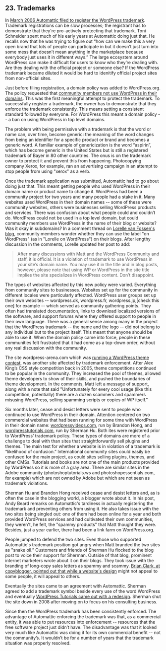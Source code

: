 ## 23. Trademarks

In [March 2006 Automattic filed to register the WordPress trademark](http://www.trademarks411.com/marks/78826734). Trademark registrations can be slow processes; the registrant has to demonstrate that they're pro-actively protecting that trademark. Toni Schneider spent much of his early years at Automattic doing just that. He recalls now that he was trying to figure out “how can we make this a very open brand that lots of people can participate in but it doesn’t just turn into some mess that doesn’t mean anything in the marketplace because everybody just uses it in different ways.” The large ecosystem around WordPress can make it difficult for users to know who they’re dealing with. Are they dealing with the official project or someone else? If the WordPress trademark became diluted it would be hard to idenitify official project sites from non-official sites. 		

Just before filing registration, a domain policy was added to WordPress.org. The policy requested that [community members not use WordPress in their domains](https://web.archive.org/web/20060221154915/http://wordpress.org/about/domains/).  This was the first meaningful attempt to protect the trademark. To successfully register a trademark, the owner has to demonstrate that they enforce the trademark consistently. This means setting a consistent standard followed by everyone. For WordPress this meant a domain policy -- a ban on using WordPress in top level domains.

The problem with being permissive with a trademark is that the word or name can, over time, become generic: the meaning of the word changes from being an identifier for a specific product or brand and becomes a generic word. A familiar example of genericization is the word “aspirin”, which has become generic in the United States but is still a registered trademark of Bayer in 80 other countries. The onus is on the trademark owner to protect it and prevent this from happening. Photocopying company Xerox, for example, ran an advertising campaign in an attempt to stop people from using "xerox" as a verb. 
	
Once the trademark application was submitted, Automattic had to go about doing just that. This meant getting people who used WordPress in their domain name or product name to change it. WordPress had been a community project for two years and many people had a stake in it. Many websites used WordPress in their domain names -- some of these were community websites, others were businesses selling WordPress products and services. There was confusion about what people could and couldn’t do. WordPress could not be used in a top level domain, but could community members use WordPress in the name of their blog or website? Was it okay in subdomains? In a comment thread on [Lorelle van Fossen's blog](http://lorelle.wordpress.com/2006/10/26/using-wordpress-in-your-domain-name-dont/), community members wonder whether they can use the label "on WordPress" (as in "Lorelle on WordPress") on their blogs. After lengthy discussion in the comments, Lorelle updated her post to add:

> After many discussions with Matt and the WordPress Community and staff, it is official. It is a violation of trademark to use WordPress in your site’s domain name. You may use it in the title and in blog posts, however, please note that using WP or WordPress in the site title implies the site specializes in WordPress content. Don’t disappoint.		
 
The types of websites affected by this new policy were varied. Everything from community sites to businesses. Websites set up for the community in different locales were particularly affected. WordPress user groups set up their own websites -- wordpress.dk, wordpress.fr, wordpress.jp,[check this one] for example -- which served as community gathering points. They often had translated documentation, links to download localized versions of the software, and support forums where they offered support to people in their own language. There was a general sense among many in the project that the WordPress trademark -- the name and the logo -- did not belong to any individual but to the project itself. This meant that anyone should be able to use it. When the domain policy came into force, people in these communities felt frustrated that it had come as a top-down order, without any real discussion with the community.

The site wordpress-arena.com which was [running a WordPress theme contest](https://web.archive.org/web/20060422014104/http://www.arenawp.com/?p=10), was another site affected by trademark enforcement. After Alex King’s CSS style competition back in 2005, theme competitions continued to be popular in the community. They increased the pool of themes, allowed theme developers to show of their skills, and pushed the boundaries of theme development. In the comments, Matt left a message of support, along with a note that said "Unfortunately for every cool usage (like this competition, potentially) there are a dozen scammers and spammers misusing WordPress, selling spamming scripts or copies of WP itself."		

Six months later, cease and desist letters were sent to people who continued to use WordPress in their domain. Attention centered on two commercial websites that had been running for some time with WordPress in their domain name: [wordpressvideos.com](https://web.archive.org/web/20060402224841/http://wordpressvideos.com/), run by Brandon Hong, and [wordpresstutorials.com](https://web.archive.org/web/20060705071350/http://www.wordpresstutorials.com/), run by Sherman Hu. Both ites were registered prior to WordPress’ trademark policy. These types of domains are more of a challenge to deal with than sites that straightforwardly sell plugins and themes. The main test for whether a website is in violation of a trademark is “likelihood of confusion.” International community sites could easily be confused for the main project, as could sites selling plugins, themes, and other CMSs. Tutorials and books are not one of the main products provided by WordPress so it is more of a gray area. There are similar sites in the Adobe community (photoshoptutorials.ws and photoshopessentials.com, for example) which are not owned by Adobe but which are not seen as trademark violations. 

Sherman Hu and Brandon Hong received cease and desist letters and, as is often the case in the blogging world, a blogger wrote about it. In his post, Andy Beard remarks on Automattic's tardiness in actually registering the trademark and preventing others from using it. He also takes issue with the two sites being singled out: one of them had been online for a year and both provided WordPress services and had cultivated their own communities, they weren't, he felt, the "spammy products" that Matt thought they were. Besides, just a year earlier, there had been a link farm on WordPress.org.		

People jumped to defend the two sites. Even those who supported Automattic's trademark position got angry when Matt branded the two sites as "snake oil.” Customers and friends of Sherman Hu flocked to the blog post to voice their support for Sherman. Outside of that blog, prominent internet marketers wrote about it on their blogs. They took issue with the branding of long-copy sales letters as spammy and scammy. [Brian Clark, at copyblogger, pointed out that while a website's design](http://www.copyblogger.com/does-your-copy-look-spammy/) might not appeal to some people, it will appeal to others. 

Eventually the sites came to an agreement with Automattic. Sherman agreed to add a trademark symbol beside every use of the word WordPress and eventually [WordPress Tutorials came out with a redesign](https://web.archive.org/web/20061130162903/http://www.wordpresstutorials.com/?). Sherman shut the site down in 2008 after moving on to focus on his consulting business.

Since then the WordPress trademark has been consistently enforced. The advantage of Automattic enforcing the trademark was that, as a commercial entity, it was able to put resources into enforcement -- resources that the free software project just didn’t have. The disadvantage was that it looked very much like Automattic was doing it for its own commercial benefit -- not the community’s. It wouldn’t be for a number of years that the trademark situation was properly resolved.
